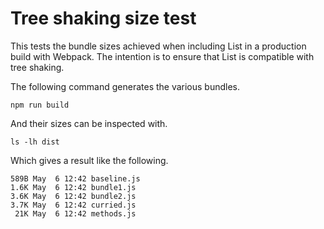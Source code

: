 # Tree shaking size test

This tests the bundle sizes achieved when including List in a
production build with Webpack. The intention is to ensure that List is
compatible with tree shaking.

The following command generates the various bundles.

```
npm run build
```

And their sizes can be inspected with.

```
ls -lh dist
```

Which gives a result like the following.

```
589B May  6 12:42 baseline.js
1.6K May  6 12:42 bundle1.js
3.6K May  6 12:42 bundle2.js
3.7K May  6 12:42 curried.js
 21K May  6 12:42 methods.js
```